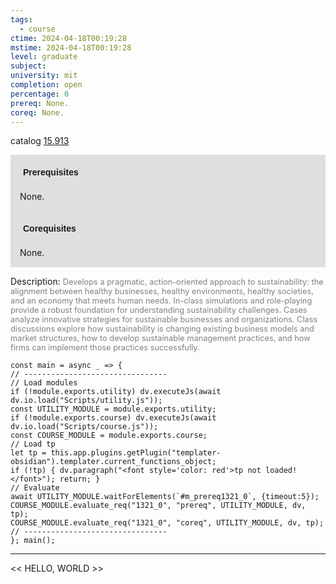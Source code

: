 ```yaml
---
tags:
  - course
ctime: 2024-04-18T00:19:28
mstime: 2024-04-18T00:19:28
level: graduate
subject: 
university: mit
completion: open
percentage: 0
prereq: None.
coreq: None.
---
```


catalog [15.913](http://student.mit.edu/catalog/m15c.html#15.913)

<span style="display: block; padding: 15px; background-color: rgb(100, 100, 100, 0.2);"><font id="m_prereq1321_0" style="display: block; font-family: Arial, sans-serif; font-weight: bold; padding: 5px">Prerequisites</font><br><span id="prereq1321_0">None.</span></span>
<span style="display: block; padding: 15px; background-color: rgb(100, 100, 100, 0.2);"><font id="m_coreq1321_0" style="display: block; font-family: Arial, sans-serif; font-weight: bold; padding: 5px">Corequisites</font><br><span id="coreq1321_0">None.</span></span>

<font style="">Description:</font>
<font style="color: grey; font-size: 0.8rem;">Develops a pragmatic, action-oriented approach to sustainability: the alignment between healthy businesses, healthy environments, healthy societies, and an economy that meets human needs.  In-class simulations and role-playing provide a robust foundation for understanding sustainability challenges.  Cases analyze innovative strategies for sustainable businesses and organizations.  Class discussions explore how sustainability is changing existing business models and market structures, how to develop sustainable management practices, and how firms can implement those practices successfully.</font>

```dataviewjs
const main = async _ => {
// --------------------------------
// Load modules
if (!module.exports.utility) dv.executeJs(await dv.io.load("Scripts/utility.js"));
const UTILITY_MODULE = module.exports.utility;
if (!module.exports.course) dv.executeJs(await dv.io.load("Scripts/course.js"));
const COURSE_MODULE = module.exports.course;
// Load tp
let tp = this.app.plugins.getPlugin("templater-obsidian").templater.current_functions_object;
if (!tp) { dv.paragraph("<font style='color: red'>tp not loaded!</font>"); return; }
// Evaluate
await UTILITY_MODULE.waitForElements(`#m_prereq1321_0`, {timeout:5});
COURSE_MODULE.evaluate_req("1321_0", "prereq", UTILITY_MODULE, dv, tp);
COURSE_MODULE.evaluate_req("1321_0", "coreq", UTILITY_MODULE, dv, tp);
// --------------------------------
}; main();
```

---

<< HELLO, WORLD >>
